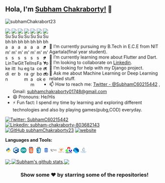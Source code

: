 ## Hola, I'm [Subham Chakraborty!](https://drive.google.com/file/d/1zCjB-CPZPacTyxnVhq-1v6b5kbMi2DHx/view?usp=sharing) 👋

<p align="left"> <img src="https://komarev.com/ghpvc/?username=subhamChakraborty23&label=Views&color=blue&style=plastic" alt="subhamChakrabort23" /> </p>

<a><a href="https://www.linkedin.com/in/subham-chakraborty-803682143/">
  <img align="left" alt="Subham's Linkedin" width="20px" src="https://cdn.jsdelivr.net/npm/simple-icons@v3/icons/linkedin.svg" />
</a></a>

<a><a href="https://twitter.com/SubhamC60215442/">
  <img align="left" alt="Subham's Twitter" width="20px" src="https://cdn.jsdelivr.net/npm/simple-icons@v3/icons/twitter.svg" />
</a></a>

<a><a href="https://github.com/subhamChakraborty23">
  <img align="left" alt="Subham's Github" width="20px" src="https://cdn.jsdelivr.net/npm/simple-icons@v3/icons/github.svg" />
</a></a>

<a><a href="https://t.me/subham2301">
  <img align="left" alt="Subham's Telegram" width="20px" src="https://cdn.jsdelivr.net/npm/simple-icons@v3/icons/telegram.svg" />
</a></a>

<a><a href="https://www.instagram.com/subham4539/">
  <img align="left" alt="Subham's Instagram" width="20px" src="https://cdn.jsdelivr.net/npm/simple-icons@v3/icons/instagram.svg" />
</a></a>
<a><a href="https://www.facebook.com/subham.chakraborty.182/">
  <img align="left" alt="Subham's Facebook" width="20px" src="https://cdn.jsdelivr.net/npm/simple-icons@v3/icons/facebook.svg" />
</a></a>
<a><a href="#">
  <img align="left" alt="Subham's Youtube" width="20px" src="https://cdn.jsdelivr.net/npm/simple-icons@v3/icons/youtube.svg" />
</a></a>

<br/>
<br/>



- 🔭 I’m currently pursuing my B.Tech in E.C.E from NIT Agartala(final year student).
- 🌱 I’m currently learning more about Flutter and Dart.
- 👯 I’m looking to collaborate on [Linkedin](https://www.linkedin.com/in/subham-chakraborty-803682143/).
- 🤔 I’m looking for help with my Django project.
- 💬 Ask me about Machine Learning or Deep Learning related stuff.
- 📫 How to reach me: [Twitter - @SubhamC60215442](https://twitter.com/SubhamC60215442) , Gmail: subhamchakraborty01748@gmail.com
- 😄 Pronouns: He/His
- ⚡ Fun fact: I spend my time by learning and exploring different technologies and also by playing games(pubg,COD) everyday.

[![Twitter: SubhamC60215442](https://img.shields.io/twitter/follow/SubhamC60215442?style=social)](https://twitter.com/SubhamC60215442)
[![Linkedin: subham-chakraborty-803682143](https://img.shields.io/badge/-subham-blue?style=flat-square&logo=Linkedin&logoColor=white&link=https://www.linkedin.com/in/subham-chakraborty-803682143/)](https://www.linkedin.com/in/subham-chakraborty-803682143/)
[![GitHub subhamChakraborty23](https://img.shields.io/github/followers/subhamChakraborty23?label=follow&style=social)](https://github.com/subhamChakraborty23)
[![website](https://img.shields.io/badge/PortfolioWebsite-subhamchakraborty23.github.io-2648ff?style=flat-square&logo=google-chrome)](https://subhamchakraborty2.github.io/)


**Languages and Tools:**  

<code><img height="20" src="https://raw.githubusercontent.com/github/explore/80688e429a7d4ef2fca1e82350fe8e3517d3494d/topics/python/python.png"></code>
<code><img height="20" src="https://raw.githubusercontent.com/github/explore/80688e429a7d4ef2fca1e82350fe8e3517d3494d/topics/cpp/cpp.png"></code>
<code><img height="20" src="https://raw.githubusercontent.com/github/explore/80688e429a7d4ef2fca1e82350fe8e3517d3494d/topics/arduino/arduino.png"></code>
<code><img height="20" src="https://raw.githubusercontent.com/github/explore/80688e429a7d4ef2fca1e82350fe8e3517d3494d/topics/html/html.png"></code>
<code><img height="20" src="https://raw.githubusercontent.com/github/explore/80688e429a7d4ef2fca1e82350fe8e3517d3494d/topics/css/css.png"></code>
<code><img height="20" src="https://raw.githubusercontent.com/github/explore/80688e429a7d4ef2fca1e82350fe8e3517d3494d/topics/sql/sql.png"></code>
<code><img height="20" src="https://raw.githubusercontent.com/github/explore/80688e429a7d4ef2fca1e82350fe8e3517d3494d/topics/flask/flask.png"></code>
<code><img height="20" src="https://raw.githubusercontent.com/github/explore/80688e429a7d4ef2fca1e82350fe8e3517d3494d/topics/tensorflow/tensorflow.png"></code>
<code><img height="20" src="https://raw.githubusercontent.com/github/explore/80688e429a7d4ef2fca1e82350fe8e3517d3494d/topics/opencv/opencv.png"></code>
<code><img height="20" src="https://raw.githubusercontent.com/github/explore/80688e429a7d4ef2fca1e82350fe8e3517d3494d/topics/dart/dart.png"></code>
<code><img height="20" src="https://raw.githubusercontent.com/github/explore/80688e429a7d4ef2fca1e82350fe8e3517d3494d/topics/c/c.png"></code>    

<a href="https://github.com/subhamChakraborty23">
  <img align="center" src="https://github-readme-stats.vercel.app/api/top-langs/?username=subhamChakraborty23&theme=dark&hide_langs_below=1" />
</a>
<a href="https://github.com/subhamChakraborty23">
 <img align="center" src="https://github-readme-stats.vercel.app/api?username=subhamChakraborty23&show_icons=true&theme=dark&line_height=27" alt="Subham's github stats"/>
</a>
<a href="https://github.com/subhamChakraborty23/Stock_Price_Dashboard">
  <img align="center" src="https://github-readme-stats.vercel.app/api/pin/?username=subhamChakraborty23&repo=Stock_Price_Dashboard&theme=dark" />

</a>


<div align="center">

### Show some ❤️ by starring some of the repositories!

</div>
